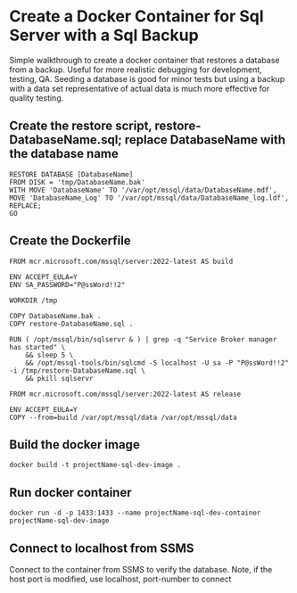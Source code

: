 # Create a Docker Container for Sql Server with a Sql Backup
Simple walkthrough to create a docker container that restores a database from a backup. Useful for more realistic debugging for development, testing, QA.
Seeding a database is good for minor tests but using a backup with a data set representative of actual data is much more effective for quality testing.

## Create the restore script, restore-DatabaseName.sql; replace DatabaseName with the database name
```
RESTORE DATABASE [DatabaseName]
FROM DISK = 'tmp/DatabaseName.bak'
WITH MOVE 'DatabaseName' TO '/var/opt/mssql/data/DatabaseName.mdf',
MOVE 'DatabaseName_Log' TO '/var/opt/mssql/data/DatabaseName_log.ldf',
REPLACE;
GO
```

## Create the Dockerfile
```
FROM mcr.microsoft.com/mssql/server:2022-latest AS build

ENV ACCEPT_EULA=Y
ENV SA_PASSWORD="P@ssWord!!2"

WORKDIR /tmp

COPY DatabaseName.bak .
COPY restore-DatabaseName.sql .

RUN ( /opt/mssql/bin/sqlservr & ) | grep -q "Service Broker manager has started" \
    && sleep 5 \
    && /opt/mssql-tools/bin/sqlcmd -S localhost -U sa -P "P@ssWord!!2" -i /tmp/restore-DatabaseName.sql \
    && pkill sqlservr

FROM mcr.microsoft.com/mssql/server:2022-latest AS release

ENV ACCEPT_EULA=Y
COPY --from=build /var/opt/mssql/data /var/opt/mssql/data
```
## Build the docker image
```
docker build -t projectName-sql-dev-image .
```
## Run docker container
```
docker run -d -p 1433:1433 --name projectName-sql-dev-container projectName-sql-dev-image
```
## Connect to localhost from SSMS
Connect to the container from SSMS to verify the database. Note, if the host port is modified, use localhost, port-number to connect
